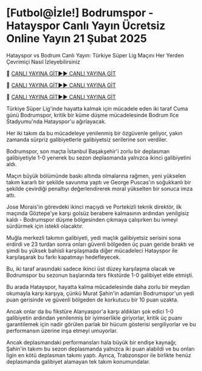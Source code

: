 # [Futbol@İzle!] Bodrumspor - Hatayspor Canlı Yayın Ücretsiz Online Yayın 21 Şubat 2025
Hatayspor vs Bodrum Canlı Yayın: Türkiye Süper Lig Maçını Her Yerden Çevrimiçi Nasıl İzleyebilirsiniz

🔴 [CANLI YAYINA GİT►► CANLI YAYINA GİT](https://jpn-srt.blogspot.com/2025/02/soccer.html)

🔴 [CANLI YAYINA GİT►► CANLI YAYINA GİT](https://jpn-srt.blogspot.com/2025/02/soccer.html)

🔴 [CANLI YAYINA GİT►► CANLI YAYINA GİT](https://jpn-srt.blogspot.com/2025/02/soccer.html)

Türkiye Süper Lig'inde hayatta kalmak için mücadele eden iki taraf Cuma günü Bodrumspor, kritik bir küme düşme mücadelesinde Bodrum Ilce Stadyumu'nda Hatayspor'u ağırlayacak.

Her iki takım da bu mücadeleye yenilenmiş bir özgüvenle geliyor, yakın zamanda sürpriz galibiyetlerle galibiyetsiz serilerine son verdiler.

Bodrumspor, son maçta İstanbul Başakşehir'i zorlu bir deplasman galibiyetiyle 1-0 yenerek bu sezon deplasmanda yalnızca ikinci galibiyetini aldı.

Maçın büyük bölümünde baskı altında olmalarına rağmen, yeni yükselen takım kararlı bir şekilde savunma yaptı ve George Puscas'ın soğukkanlı bir şekilde çevirdiği penaltıyı değerlendirerek moral yükselten bir sonuca imza attı.

Jose Morais'in görevdeki ikinci maçıydı ve Portekizli teknik direktör, ilk maçında Göztepe'ye karşı golsüz berabere kalmasının ardından yenilgisiz kaldı - Bodrumspor düşme bölgesinden çıkmaya çalışırken bu ivmeyi sürdürmek için istekli olacaktır.

Muğla merkezli takımın galibiyeti, yedi maçlık galibiyetsiz serisini sona erdirdi ve 23 turdan sonra onları güvenli bölgeden üç puan geride bıraktı ve şimdi bu yüksek bahisli karşılaşmada diğer mücadeleci Hatayspor ile karşılaşarak bu farkı kapatmayı hedefleyecek.

Bu, iki taraf arasındaki sadece ikinci üst düzey karşılaşma olacak ve Bodrumspor bu sezonun başlarında ters fikstürde 1-0 galibiyet elde etmişti.

Bu arada Hatayspor, hayatta kalma mücadelesinde daha zorlu bir meydan okumayla karşı karşıya, çünkü Murat Şahin'in adamları Bodrumspor'un yedi puan gerisinde ve güvenli bölgeden de korkutucu bir 10 puan uzakta.

Ancak onlar da bu fikstüre Alanyaspor'a karşı aldıkları şok edici 1-0 galibiyetin ardından yenilenmiş bir iyimserlikle giriyorlar, kritik üç puanı garantilemek için nadir görülen parlak bir hücum gösterisi sergiliyorlar ve bu performansın üzerine inşa etmeyi umuyorlar.

Ancak deplasmandaki performansları hala büyük bir endişe kaynağı; Şahin'in takımı bu sezon deplasmanda yalnızca iki puan alabildi ve bu onları ligin en kötü deplasman takımı yaptı. Ayrıca, Trabzonspor ile birlikte henüz deplasmanda galibiyet alamayan tek takım konumundalar.
